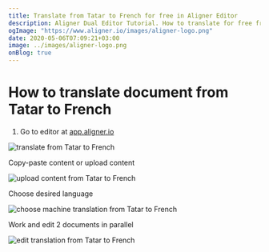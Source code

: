```yaml
---
title: Translate from Tatar to French for free in Aligner Editor
description: Aligner Dual Editor Tutorial. How to translate for free from Tatar to French. Aligner is multilingual document management platform. 
ogImage: "https://www.aligner.io/images/aligner-logo.png"
date: 2020-05-06T07:09:21+03:00
image: ../images/aligner-logo.png
onBlog: true
---
```


# How to translate document from Tatar to French

1. Go to editor at [app.aligner.io](https://app.aligner.io "Aligner App web page")

![translate from Tatar to French](../aligner-blank-editor.png "translate from Tatar to French")

Copy-paste content or upload content

![upload content from Tatar to French](../aligner-uploaded-document.png "upload content from Tatar to French")

Choose desired language

![choose machine translation from Tatar to French](../aligner-language-dropdown.png "choose machine translation from Tatar to French")

Work and edit 2 documents in parallel

![edit translation from Tatar to French](../aligner-double-sitded-editor.png "edit translation from Tatar to French")

